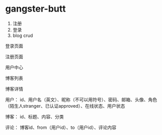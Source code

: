 # gangster-butt

1. 注册
2. 登录
3. blog crud

登录页面

注册页面

用户中心

博客列表

博客详情

用户：
id、用户名（英文）、昵称（不可以用符号）、密码、邮箱、头像、角色（陌生人stranger、已认证approved）、在线状态、用户状态

博客：
id、标题、内容、分类

评论：
博客id、from（用户id）、to（用户id）、评论内容